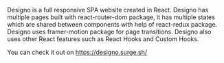 Designo is a full responsive SPA website created in React.
Designo has multiple pages built with react-router-dom package, it has multiple states which are shared between components
with help of react-redux package.
Designo uses framer-motion package for page transitions.
Designo also uses other React features such as React Hooks and Custom Hooks.


You can check it out on https://designo.surge.sh/
